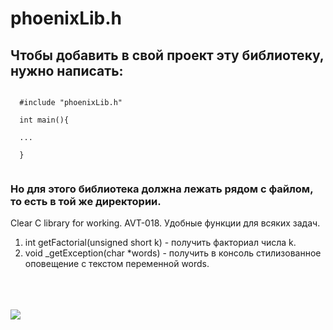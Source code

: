 <h1> phoenixLib.h </h1>

<h2> Чтобы добавить в свой проект эту библиотеку, нужно написать: </h2>
<code>
  #include "phoenixLib.h" <br/>
  int main(){<br/>
  ...<br/>
  }<br/>
</code>
<h3>Но для этого библиотека должна лежать рядом с файлом, то есть в той же директории.</h3>


Clear C library for working. AVT-018. Удобные функции для всяких задач.

<ol>
  <li> int getFactorial(unsigned short k) - получить факториал числа k. </li>
  <li> void _getException(char *words) - получить в консоль стилизованное оповещение с текстом переменной words. </li>
</ol>

<br/><br/><br/>
<img src="https://img.freepik.com/free-vector/drawing-with-phoenix_23-2148491946.jpg">
